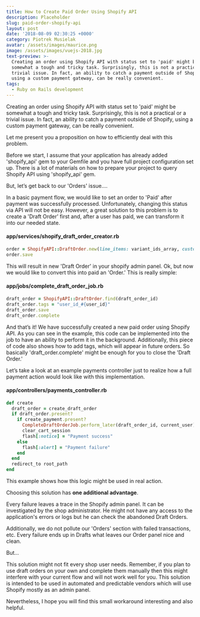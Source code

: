 ```yaml
---
title: How to Create Paid Order Using Shopify API
description: Placeholder
slug: paid-order-shopify-api
layout: post
date: '2018-08-09 02:30:25 +0000'
category: Piotrek Musielak
avatar: /assets/images/maurice.png
image: /assets/images/vuejs-2018.jpg
text-preview: >-
  Creating an order using Shopify API with status set to 'paid' might be
  somewhat a tough and tricky task. Surprisingly, this is not a practical or a
  trivial issue. In fact, an ability to catch a payment outside of Shopify,
  using a custom payment gateway, can be really convenient.
tags:
  - Ruby on Rails development
---
```

Creating an order using Shopify API with status set to 'paid' might be somewhat a tough and tricky task. Surprisingly, this is not a practical or a trivial issue. In fact, an ability to catch a payment outside of Shopify, using a custom payment gateway, can be really convenient.

Let me present you a proposition on how to efficiently deal with this problem.

Before we start, I assume that your application has already added 'shopify_api' gem to your Gemfile and you have full project configuration set up. There is a lot of materials on how to prepare your project to query Shopify API using 'shopify_api' gem.

But, let’s get back to our 'Orders' issue….

In a basic payment flow, we would like to set an order to 'Paid' after payment was successfully processed. Unfortunately, changing this status via API will not be easy. However, a great solution to this problem is to create a 'Draft Order' first and, after a user has paid, we can transform it into our needed state.

#### app/services/shopify_draft_order_creator.rb

```ruby
order = ShopifyAPI::DraftOrder.new(line_items: variant_ids_array, customer: { id: shopify_customer_id })
order.save
```

This will result in new 'Draft Order' in your shopify admin panel.
Ok, but now we would like to convert this into paid an 'Order.' This is really simple:

#### app/jobs/complete_draft_order_job.rb

```ruby
draft_order = ShopifyAPI::DraftOrder.find(draft_order_id)
draft_order.tags = "user_id_#{user_id}"
draft_order.save
draft_order.complete
```

And that’s it! We have successfully created a new paid order using Shopify API. As you can see in the example, this code can be implemented into the job to have an ability to perform it in the background. Additionally, this piece of code also shows how to add tags, which will appear in future orders. So basically 'draft_order.complete' might be enough for you to close the 'Draft Order.'

Let’s take a look at an example payments controller just to realize how a full payment action would look like with this implementation.

#### app/controllers/payments_controller.rb

```ruby
def create
  draft_order = create_draft_order
  if draft_order.present?
    if create_payment.present?
      CompleteDraftOrderJob.perform_later(draft_order_id, current_user)
      clear_cart_session
      flash[:notice] = "Payment success"
    else
      flash[:alert] = "Payment failure"
    end
  end
  redirect_to root_path
end
```

This example shows how this logic might be used in real action.

Choosing this solution has **one additional advantage**. 

Every failure leaves a trace in the Shopify admin panel. It can be investigated by the shop administrator. He might not have any access to the application's errors or logs but he can check the abandoned Draft Orders. 

Additionally, we do not pollute our 'Orders' section with failed transactions, etc. Every failure ends up in Drafts what leaves our Order panel nice and clean.

But…

This solution might not fit every shop user needs. Remember, if you plan to use draft orders on your own and complete them manually then this might interfere with your current flow and will not work well for you. This solution is intended to be used in automated and predictable vendors which will use Shopify mostly as an admin panel.

Nevertheless, I hope you will find this small workaround interesting and also helpful.
